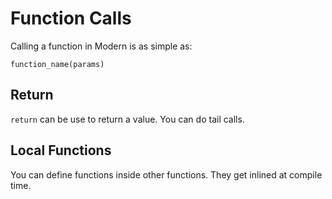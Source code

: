 # Function Calls
Calling a function in Modern is as simple as:  
```
function_name(params)
```
## Return
`return` can be use to return a value. You can do tail calls.
## Local Functions
You can define functions inside other functions. They get inlined at compile time.